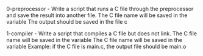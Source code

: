 0-preprocessor - Write a script that runs a C file through the preprocessor and save the result into another file. The C file name will be saved in the variable  The output should be saved in the file c 

1-compiler - Write a script that compiles a C file but does not link. The C file name will be saved in the variable  The C file name will be saved in the variable  Example: if the C file is main.c, the output file should be main.o 
